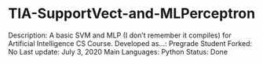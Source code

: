 # TIA-SupportVect-and-MLPerceptron

Description: A basic SVM and MLP (I don’t remember it compiles) for Artificial Intelligence CS Course.
Developed as...: Pregrade Student
Forked: No
Last update: July 3, 2020
Main Languages: Python
Status: Done